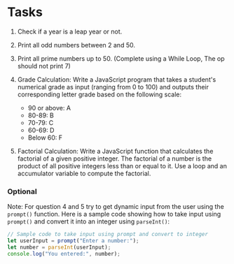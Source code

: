 # Tasks

1. Check if a year is a leap year or not.

2. Print all odd numbers between 2 and 50.

3. Print all prime numbers up to 50. (Complete using a While Loop, The op should not print 7)

4. Grade Calculation:
   Write a JavaScript program that takes a student's numerical grade as input (ranging from 0 to 100) and outputs their corresponding letter grade based on the following scale:
   
   - 90 or above: A
   - 80-89: B
   - 70-79: C
   - 60-69: D
   - Below 60: F

5. Factorial Calculation:
   Write a JavaScript function that calculates the factorial of a given positive integer. The factorial of a number is the product of all positive integers less than or equal to it. Use a loop and an accumulator variable to compute the factorial.

### Optional

Note: For question 4 and 5 try to get dynamic input from the user using the `prompt()` function. Here is a sample code showing how to take input using `prompt()` and convert it into an integer using `parseInt()`:

```javascript
// Sample code to take input using prompt and convert to integer
let userInput = prompt("Enter a number:");
let number = parseInt(userInput);
console.log("You entered:", number);
```
